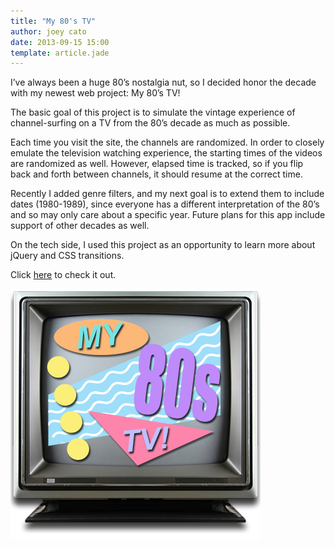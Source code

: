 ```yaml
---
title: "My 80's TV"
author: joey cato
date: 2013-09-15 15:00
template: article.jade
---
```


I’ve always been a huge 80’s nostalgia nut, so I decided honor the decade with my newest web project: My 80’s TV!

<span class="more"></span>

The basic goal of this project is to simulate the vintage experience of channel-surfing on a TV from the 80’s decade as much as possible. 

Each time you visit the site, the channels are randomized. In order to closely emulate the television watching
experience, the starting times of the videos are randomized as well. However, elapsed time is tracked, so if you flip back and forth between channels, it should resume at the correct time.

Recently I added genre filters, and my next goal is to extend them to include dates (1980-1989), since everyone has a different interpretation of the 80’s and so may only care about a specific year. Future plans for this app include support of other decades as well.

On the tech side, I used this project as an opportunity to learn more about jQuery and CSS transitions.

Click [here](http://my80stv.com) to check it out.

<a href="http://my80stv.com"><img src="tv80_400.jpg" alt="tv80" href="http://my80stv.com" style="width:400px"/></a>
